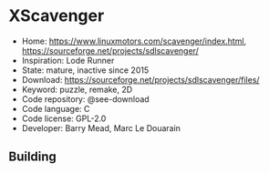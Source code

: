 # XScavenger

- Home: https://www.linuxmotors.com/scavenger/index.html, https://sourceforge.net/projects/sdlscavenger/
- Inspiration: Lode Runner
- State: mature, inactive since 2015
- Download: https://sourceforge.net/projects/sdlscavenger/files/
- Keyword: puzzle, remake, 2D
- Code repository: @see-download
- Code language: C
- Code license: GPL-2.0
- Developer: Barry Mead, Marc Le Douarain

## Building
